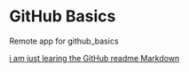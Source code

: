 GitHub Basics
=============

Remote app  for github_basics

[i am just learing the GitHub readme Markdown](www.gmail.com)

